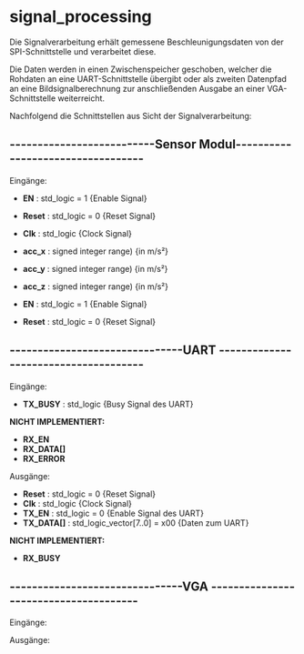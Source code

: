 # signal_processing

Die Signalverarbeitung erhält gemessene Beschleunigungsdaten von der SPI-Schnittstelle und verarbeitet diese.

Die Daten werden in einen Zwischenspeicher geschoben, welcher die Rohdaten  an eine UART-Schnittstelle übergibt oder als zweiten Datenpfad an eine Bildsignalberechnung zur anschließenden Ausgabe an einer VGA-Schnittstelle weiterreicht.

Nachfolgend die Schnittstellen aus Sicht der Signalverarbeitung:


## --------------------------Sensor Modul----------------------------------

Eingänge:

* **EN** 	  : std_logic = 1 {Enable Signal}
* **Reset** :	std_logic = 0 {Reset Signal}
* **Clk**   :	std_logic     {Clock Signal}

* **acc_x** : signed integer range) {in m/s²}
* **acc_y** : signed integer range) {in m/s²}
* **acc_z** : signed integer range) {in m/s²}

* **EN** : std_logic = 1 {Enable Signal}
* **Reset** : std_logic = 0 {Reset Signal}


## -------------------------------UART -------------------------------------

Eingänge:

* **TX_BUSY**    : std_logic {Busy Signal des UART}

**NICHT IMPLEMENTIERT:**
* **RX_EN**
* **RX_DATA[]**
* **RX_ERROR**


Ausgänge:

* **Reset**      : std_logic = 0 {Reset Signal}
* **Clk**        : std_logic     {Clock Signal}
* **TX_EN**      : std_logic = 0 {Enable Signal des UART}
* **TX_DATA[]**  : std_logic_vector[7..0] = x00 {Daten zum UART}

**NICHT IMPLEMENTIERT:**
* **RX_BUSY**

## -------------------------------VGA --------------------------------------

Eingänge:

Ausgänge:
